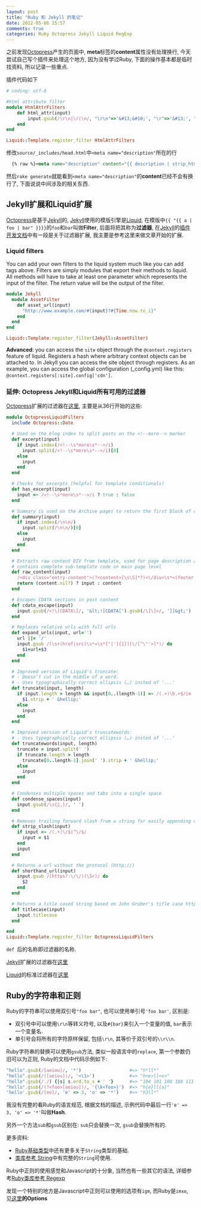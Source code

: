 ```yaml
---
layout: post
title: "Ruby 和 Jekyll 的笔记"
date: 2012-05-06 15:57
comments: true
categories: Ruby Octopress Jekyll Liquid RegExp
---
```


之前发现[Octopress][]产生的页面中, **meta**标签的**content**属性没有处理换行, 今天尝试自己写个插件来处理这个地方, 因为没有学过Ruby, 下面的操作基本都是临时找资料, 所以记录一些重点.

插件代码如下

``` ruby plugins/html_attr_filter.rb
# coding: utf-8

#html attribute filter
module HtmlAttrFilters
    def html_attr(input)
        input.gsub(/\r\n|\r|\n/, "\r\n"=>'&#13;&#10;', "\r"=>'&#13;', "\n"=>'&#10;')
    end
end

Liquid::Template.register_filter HtmlAttrFilters
```

修改`source/_includes/head.html`中`<meta name="description"`所在的行

``` html source/_includes/head.html
  {% raw %}<meta name="description" content="{{ description | strip_html | condense_spaces | truncate:150 | html_attr }}">{% endraw %}
```

然后`rake generate`就能看到`<meta name="description"`的**content**已经不会有换行了, 下面说说中间涉及的相关东西.

<!-- more -->

Jekyll扩展和Liquid扩展
----------------------

[Octopress][]是基于[Jekyll][]的, [Jekyll][]使用的模版引擎是[Liquid][], 在模版中`{{ "{{ a | foo | bar" }}}}`的`foo`和`bar`叫做**Filter**, 后面将把其称为**过滤器**, 在[Jekyll][]的[插件开发文档](https://github.com/mojombo/jekyll/wiki/Plugins)中有一段是关于过滤器扩展, 我主要是参考这里来做文章开始的扩展.


### Liquid filters

You can add your own filters to the liquid system much like you can add tags above. Filters are simply modules that export their methods to liquid. All methods will have to take at least one parameter which represents the input of the filter. The return value will be the output of the filter.

``` ruby
module Jekyll
  module AssetFilter
    def asset_url(input)      
      "http://www.example.com/#{input}?#{Time.now.to_i}"
    end
  end
end

Liquid::Template.register_filter(Jekyll::AssetFilter)
```

**Advanced**: you can access the `site` object through the `@context.registers` feature of liquid. Registers a hash where arbitrary context objects can be attached to. In Jekyll you can access the site object through registers. As an example, you can access the global configuration (_config.yml) like this: `@context.registers[:site].config['cdn']`.


### 延伸: Octopress Jekyll和Liquid所有可用的过滤器

[Octopress][]扩展的过滤器在[这里](https://github.com/imathis/octopress/blob/master/plugins/octopress_filters.rb), 主要是从36行开始的这些:

``` ruby plugins/octopress_filters.rb
module OctopressLiquidFilters
  include Octopress::Date

  # Used on the blog index to split posts on the <!--more--> marker
  def excerpt(input)
    if input.index(/<!--\s*more\s*-->/i)
      input.split(/<!--\s*more\s*-->/i)[0]
    else
      input
    end
  end

  # Checks for excerpts (helpful for template conditionals)
  def has_excerpt(input)
    input =~ /<!--\s*more\s*-->/i ? true : false
  end

  # Summary is used on the Archive pages to return the first block of content from a post.
  def summary(input)
    if input.index(/\n\n/)
      input.split(/\n\n/)[0]
    else
      input
    end
  end

  # Extracts raw content DIV from template, used for page description as {{ content }}
  # contains complete sub-template code on main page level
  def raw_content(input)
    /<div class="entry-content">(?<content>[\s\S]*?)<\/div>\s*<(footer|\/article)>/ =~ input
    return (content.nil?) ? input : content
  end

  # Escapes CDATA sections in post content
  def cdata_escape(input)
    input.gsub(/<!\[CDATA\[/, '&lt;![CDATA[').gsub(/\]\]>/, ']]&gt;')
  end

  # Replaces relative urls with full urls
  def expand_urls(input, url='')
    url ||= '/'
    input.gsub /(\s+(href|src)\s*=\s*["|']{1})(\/[^\"'>]*)/ do
      $1+url+$3
    end
  end

  # Improved version of Liquid's truncate:
  # - Doesn't cut in the middle of a word.
  # - Uses typographically correct ellipsis (…) insted of '...'
  def truncate(input, length)
    if input.length > length && input[0..(length-1)] =~ /(.+)\b.+$/im
      $1.strip + ' &hellip;'
    else
      input
    end
  end

  # Improved version of Liquid's truncatewords:
  # - Uses typographically correct ellipsis (…) insted of '...'
  def truncatewords(input, length)
    truncate = input.split(' ')
    if truncate.length > length
      truncate[0..length-1].join(' ').strip + ' &hellip;'
    else
      input
    end
  end

  # Condenses multiple spaces and tabs into a single space
  def condense_spaces(input)
    input.gsub(/\s{2,}/, ' ')
  end

  # Removes trailing forward slash from a string for easily appending url segments
  def strip_slash(input)
    if input =~ /(.+)\/$|^\/$/
      input = $1
    end
    input
  end

  # Returns a url without the protocol (http://)
  def shorthand_url(input)
    input.gsub /(https?:\/\/)(\S+)/ do
      $2
    end
  end

  # Returns a title cased string based on John Gruber's title case http://daringfireball.net/2008/08/title_case_update
  def titlecase(input)
    input.titlecase
  end

end
Liquid::Template.register_filter OctopressLiquidFilters
```

`def `后的名称即过滤器的名称.

[Jekyll][]扩展的过滤器在[这里](https://github.com/mojombo/jekyll/wiki/Liquid-Extensions)

[Liquid][]的标准过滤器在[这里](https://github.com/shopify/liquid/wiki/liquid-for-designers)


Ruby的字符串和正则
------------------

Ruby的字符串可以使用双引号`"foo bar"`, 也可以使用单引号`'foo bar'`, 区别是:

*   双引号中可以使用`\r\n`等转义符号, 以及`#{bar}`来引入一个变量的值, `bar`表示一个变量名.
*   单引号会将所有的字符原样保留, 包括`\r\n`, 其等价于双引号的`\\r\\n`.

Ruby字符串的替换可以使用`gsub`方法, 类似一般语言中的`replace`, 第一个参数仍旧可以为正则, Ruby的文档中代码示例如下:

``` ruby String#gsub
"hello".gsub(/[aeiou]/, '*')                  #=> "h*ll*"
"hello".gsub(/([aeiou])/, '<\1>')             #=> "h<e>ll<o>"
"hello".gsub(/./) {|s| s.ord.to_s + ' '}      #=> "104 101 108 108 111 "
"hello".gsub(/(?<foo>[aeiou])/, '{\k<foo>}')  #=> "h{e}ll{o}"
'hello'.gsub(/[eo]/, 'e' => 3, 'o' => '*')    #=> "h3ll*"
```

我没有完整的看Ruby的语言规范, 根据文档的描述, 示例代码中最后一行`'e' => 3, 'o' => '*'`叫做**Hash**.

另外一个方法`sub`和`gsub`区别在: `sub`只会替换一次, `gsub`会替换所有的.

更多资料:

*    [Ruby基础类型](http://www.ruby-doc.org/docs/ProgrammingRuby/html/tut_stdtypes.html)中还有更多关于`String`类型的基础.
*    [类库参考 String](http://www.ruby-doc.org/core-1.9.3/String.html)中有完整的`String`可使用.

Ruby中正则的使用感觉和Javascript的十分象, 当然也有一些其它的语法, 详细参考[Ruby类库参考 Regexp](http://www.ruby-doc.org/core-1.9.3/Regexp.html)

发现一个特别的地方是Javascript中正则可以使用的选项有`igm`, 而Ruby是`imxo`, 见[这里](http://www.ruby-doc.org/core-1.9.3/Regexp.html)**的Options**


[Octopress]: http://octopress.org/
[Jekyll]: https://github.com/mojombo/jekyll
[Liquid]: https://github.com/Shopify/liquid/wiki